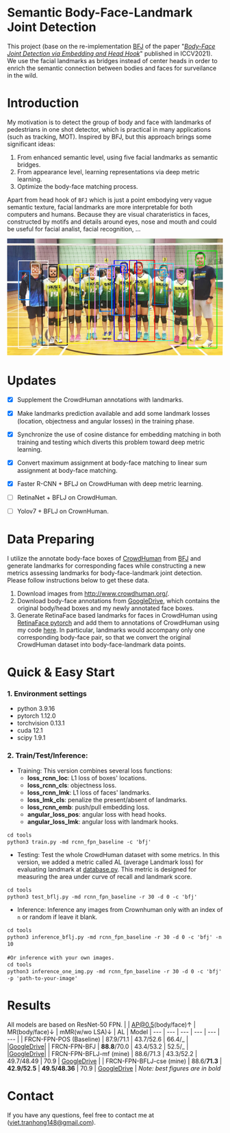 Semantic Body-Face-Landmark Joint Detection
===

This project (base on the re-implementation [BFJ](https://github.com/AibeeDetect/BFJDet.git) of the paper "[*Body-Face Joint Detection via Embedding and Head Hook*](https://openaccess.thecvf.com/content/ICCV2021/papers/Wan_Body-Face_Joint_Detection_via_Embedding_and_Head_Hook_ICCV_2021_paper.pdf)" published in ICCV2021). We use the facial landmarks as bridges instead of center heads in order to enrich the semantic connection between bodies and faces for surveilance in the wild. 

# Introduction

My motivation is to detect the group of body and face with landmarks of pedestrians in one shot detector, which is practical in many applications (such as tracking, MOT).
Inspired by BFJ, but this approach brings some significant ideas: 
1) From enhanced semantic level, using five facial landmarks as semantic bridges. 
2) From appearance level, learning representations via deep metric learning. 
3) Optimize the body-face matching process.

Apart from head hook of `BFJ` which is just a point embodying very vague semantic texture, facial landmarks are more interpretable for both computers and humans. 
Because they are visual charateristics in faces, constructed by motifs and details around eyes, nose and mouth 
and could be useful for facial analist, facial recognition, ...

<!-- ![introfig](./demo/intro.png)
![introfig1](./demo/intro1.png) -->
![introfig](./demo/demo.png)
<!-- ![introfig1](./demo/intro.png) -->

# Updates
- [x] Supplement the CrowdHuman annotations with landmarks.
- [x] Make landmarks prediction available and add some landmark losses (location, objectness and angular losses) in the training phase.
- [x] Synchronize the use of cosine distance for embedding matching in both training and testing which diverts this problem toward deep metric learning.
- [x] Convert maximum assignment at body-face matching to linear sum assignment at body-face matching.
- [x] Faster R-CNN + BFLJ on CrowdHuman with deep metric learning.
- [ ] RetinaNet + BFLJ on CrowdHuman.
- [ ] Yolov7 + BFLJ on CrownHuman.


# Data Preparing

I utilize the annotate body-face boxes of [CrowdHuman](https://arxiv.org/abs/1805.00123) from [BFJ](https://github.com/AibeeDetect/BFJDet.git) 
and generate landmarks for corresponding faces while constructing a new metrics assessing landmarks for body-face-landmark joint detection.
Please follow instructions below to get these data.

1. Download images from http://www.crowdhuman.org/.
2. Download body-face annotations from [GoogleDrive](https://drive.google.com/drive/folders/1Sk2IAmm_wTVh289RKs5FiU17siWrJJCu?usp=sharing), which contains the original body/head boxes and my newly annotated face boxes.
3. Generate RetinaFace based landmarks for faces in CrowdHuman using [RetinaFace pytorch](https://github.com/biubug6/Pytorch_Retinaface) and add them to annotations of CrowdHuman using my code [here](/home/tungpt/Workspace/vietth/Body_head_detection/A5000_BFJDet/lib/data/test_loader_gt.py). 
In particular, landmarks would accompany only one corresponding body-face pair, so that we convert the original CrowdHuman dataset into body-face-landmark data points.

# Quick & Easy Start

### 1. Environment settings

* python 3.9.16
* pytorch 1.12.0
* torchvision 0.13.1
* cuda 12.1
* scipy 1.9.1

### 2. Train/Test/Inference:

* Training: This version combines several loss functions: 
  + **loss_rcnn_loc**: L1 loss of boxes' locations.
  + **loss_rcnn_cls**: objectness loss.
  + **loss_rcnn_lmk**: L1 loss of faces' landmarks.
  + **loss_lmk_cls**: penalize the present/absent of landmarks.
  + **loss_rcnn_emb**: push/pull embedding loss.
  + **angular_loss_pos**: angular loss with head hooks.
  + **angular_loss_lmk**: angular loss with landmark hooks.
```shell
cd tools
python3 train.py -md rcnn_fpn_baseline -c 'bfj'
```
    
* Testing: Test the whole CrowdHuman dataset with some metrics. In this version, we added a metric called AL (average Landmark loss) for evaluating landmark at [database.py](./lib/evaluate_lmk/APMRToolkits/database.py). This metric is designed for measuring the area under curve of recall and landmark score.

```shell
cd tools
python3 test_bflj.py -md rcnn_fpn_baseline -r 30 -d 0 -c 'bfj'
```

* Inference: Inference any images from Crownhuman only with an index of `n` or random if leave it blank. 
```shell
cd tools
python3 inference_bflj.py -md rcnn_fpn_baseline -r 30 -d 0 -c 'bfj' -n 10

#Or inference with your own images.
cd tools
python3 inference_one_img.py -md rcnn_fpn_baseline -r 30 -d 0 -c 'bfj' -p 'path-to-your-image'
```


# Results
All models are based on ResNet-50 FPN.
| | AP@0.5(body/face)&uarr; | MR(body/face)&darr; | mMR(w/wo LSA)&darr; | AL | Model
| --- | --- | --- | --- | --- | --- |
| FRCN-FPN-POS (Baseline)  | 87.9/71.1 | 43.7/52.6 | 66.4/_ |      |[GoogleDrive](https://drive.google.com/file/d/1GFnIXqc9aG0eXSQFI4Pe4XfO-8hAZmKV/view?usp=sharing)|
| FRCN-FPN-BFJ             | **88.8**/70.0 | 43.4/53.2 | 52.5/_ |      |[GoogleDrive](https://drive.google.com/file/d/1E8MQf3pfOyjbVvxZeBLdYBFUiJA6bdgr/view?usp=sharing)|
| FRCN-FPN-BFLJ-mf (mine)   | 88.6/71.3 | 43.3/52.2 | 49.7/48.49 | 70.9 | [GoogleDrive](https://drive.google.com/file/d/1BiPQCjImzTmBx2zHTegIt1bEFuLLwgbd/view?usp=drive_link) |
| FRCN-FPN-BFLJ-cse (mine)  | 88.6/**71.3** | **42.9/52.5** | **49.5/48.36** | 70.9 | [GoogleDrive](https://drive.google.com/drive/folders/1pq66UE7EZDh3_TtF9qXPueJAfFhLjacd?usp=sharing) |
*Note: best figures are in bold*

# Contact

If you have any questions, feel free to contact me at (viet.tranhong148@gmail.com).
